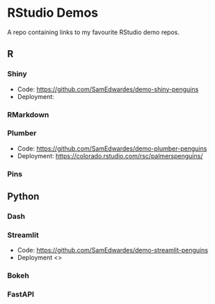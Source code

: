 # RStudio Demos

A repo containing links to my favourite RStudio demo repos.

## R

### Shiny

- Code: <https://github.com/SamEdwardes/demo-shiny-penguins>
- Deployment: 

### RMarkdown

### Plumber

- Code: <https://github.com/SamEdwardes/demo-plumber-penguins>
- Deployment: <https://colorado.rstudio.com/rsc/palmerspenguins/>

### Pins

## Python

### Dash

### Streamlit

- Code: <https://github.com/SamEdwardes/demo-streamlit-penguins>
- Deployment <>

### Bokeh

### FastAPI
